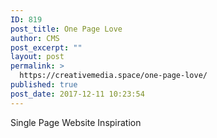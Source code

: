 ```yaml
---
ID: 819
post_title: One Page Love
author: CMS
post_excerpt: ""
layout: post
permalink: >
  https://creativemedia.space/one-page-love/
published: true
post_date: 2017-12-11 10:23:54
---
```

Single Page Website Inspiration